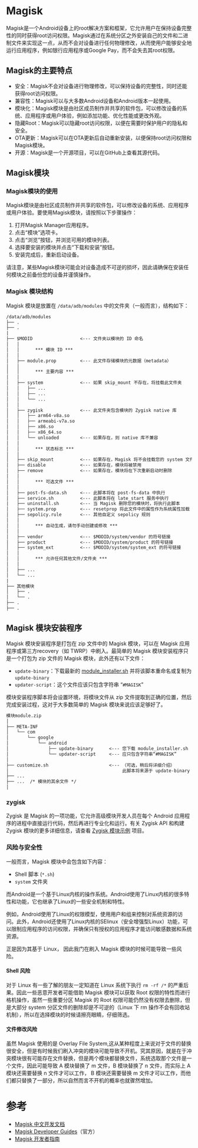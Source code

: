 # Magisk

Magisk是一个Android设备上的root解决方案和框架，它允许用户在保持设备完整性的同时获得root访问权限。Magisk通过在系统分区之外安装自己的文件和二进制文件来实现这一点，从而不会对设备进行任何物理修改，从而使用户能够安全地运行应用程序，例如银行应用程序或Google Pay，而不会失去其root权限。

## Magisk的主要特点

- 安全：Magisk不会对设备进行物理修改，可以保持设备的完整性，同时还能获得root访问权限。
- 兼容性：Magisk可以与大多数Android设备和Android版本一起使用。
- 模块化：Magisk模块是由社区成员制作并共享的软件包，可以修改设备的系统、应用程序或用户体验，例如添加功能、优化性能或更改外观。
- 隐藏Root：Magisk可以隐藏root访问权限，以便在需要时保护用户的隐私和安全。
- OTA更新：Magisk可以在OTA更新后自动重新安装，以便保持root访问权限和Magisk模块。
- 开源：Magisk是一个开源项目，可以在GitHub上查看其源代码。

## Magisk模块

### Magisk模块的使用

Magisk模块是由社区成员制作并共享的软件包，可以修改设备的系统、应用程序或用户体验。要使用Magisk模块，请按照以下步骤操作：

1. 打开Magisk Manager应用程序。
2. 点击“模块”选项卡。
3. 点击“浏览”按钮，并浏览可用的模块列表。
4. 选择要安装的模块并点击“下载和安装”按钮。
5. 安装完成后，重新启动设备。

请注意，某些Magisk模块可能会对设备造成不可逆的损坏，因此请确保在安装任何模块之前备份您的设备并谨慎操作。

### Magisk 模块结构

Magisk 模块是放置在 `/data/adb/modules` 中的文件夹（一般而言），结构如下：

``` txt
/data/adb/modules
├── .
├── .
|
├── $MODID                  <--- 文件夹以模块的 ID 命名
│   │
│   │      *** 模块 ID ***
│   │
│   ├── module.prop         <--- 此文件存储模块的元数据（metadata）
│   │
│   │      *** 主要内容 ***
│   │
│   ├── system              <--- 如果 skip_mount 不存在，将挂载此文件夹
│   │   ├── ...
│   │   ├── ...
│   │   └── ...
│   │
│   ├── zygisk              <--- 此文件夹包含模块的 Zygisk native 库
│   │   ├── arm64-v8a.so
│   │   ├── armeabi-v7a.so
│   │   ├── x86.so
│   │   ├── x86_64.so
│   │   └── unloaded        <--- 如果存在，则 native 库不兼容
│   │
│   │      *** 状态标志 ***
│   │
│   ├── skip_mount          <--- 如果存在，Magisk 将不会挂载您的 system 文件夹
│   ├── disable             <--- 如果存在，模块将被禁用
│   ├── remove              <--- 如果存在，模块将在下次重新启动时删除
│   │
│   │      *** 可选文件 ***
│   │
│   ├── post-fs-data.sh     <--- 此脚本将在 post-fs-data 中执行
│   ├── service.sh          <--- 此脚本将在 late_start 服务中执行
|   ├── uninstall.sh        <--- 当 Magisk 删除您的模块时，将执行此脚本
│   ├── system.prop         <--- resetprop 将此文件中的属性作为系统属性加载
│   ├── sepolicy.rule       <--- 其他自定义 sepolicy 规则
│   │
│   │      *** 自动生成，请勿手动创建或修改 ***
│   │
│   ├── vendor              <--- $MODID/system/vendor 的符号链接
│   ├── product             <--- $MODID/system/product 的符号链接
│   ├── system_ext          <--- $MODID/system/system_ext 的符号链接
│   │
│   │      *** 允许任何其他文件/文件夹 ***
│   │
│   ├── ...
│   └── ...
|
├── 其他模块
│   ├── .
│   └── .
├── .
├── .
```

## Magisk 模块安装程序

Magisk 模块安装程序是打包在 zip 文件中的 Magisk 模块，可以在 Magisk 应用程序或第三方recovery（如 TWRP）中刷入。最简单的 Magisk 模块安装程序只是一个打包为 zip 文件的 Magisk 模块，此外还有以下文件：

- `update-binary`：下载最新的 [module_installer.sh](https://github.com/topjohnwu/Magisk/blob/master/scripts/module_installer.sh) 并将该脚本重命名或复制为 `update-binary`
- `updater-script`：这个文件应该只包含字符串 “`#MAGISK`”

模块安装程序脚本将会设置环境，将模块文件从 zip 文件提取到正确的位置，然后完成安装过程，这对于大多数简单的 Magisk 模块来说应该足够好了。

``` txt
模块module.zip
│
├── META-INF
│   └── com
│       └── google
│           └── android
│               ├── update-binary      <--- 您下载 module_installer.sh
│               └── updater-script     <--- 应只包含字符串“#MAGISK”
│
├── customize.sh                       <--- （可选，稍后将详细介绍）
│                                           此脚本将来源于 update-binary
├── ...
├── ...  /* 模块的其余文件 */
│
```

### zygisk

Zygisk 是 Magisk 的一项功能，它允许高级模块开发人员在每个 Android 应用程序的进程中直接运行代码，然后再进行专业化和运行。有关 Zygisk API 和构建 Zygisk 模块的更多详细信息，请查看 [Zygisk 模块示例](https://github.com/topjohnwu/zygisk-module-sample) 项目。

### 风险与安全性

一般而言，Magisk 模块中会包含如下内容：

- Shell 脚本 (`*.sh`)
- `system` 文件夹

而Android是一个基于Linux内核的操作系统。Android使用了Linux内核的很多特性和功能，它也继承了Linux的一些安全机制和特性。

例如，Android使用了Linux的权限模型，使用用户和组来控制对系统资源的访问。此外，Android还使用了Linux内核的SElinux（安全增强型Linux）功能，可以限制应用程序的访问权限，并确保只有授权的应用程序才能访问敏感数据和系统资源。

正是因为其基于 Linux， 因此我门在刷入 Magisk 模块的时候可能导致一些风险。

#### Shell 风险

对于 Linux 有一些了解的朋友一定知道在 Linux 系统下执行 `rm -rf /*` 的严重后果。因此一些恶意开发者可能借助 Magisk 模块可以获取 Root 权限的特性而进行格机操作，虽然一些重要分区 Magisk 的 Root 权限可能仍然没有权限去删除，但是大部分 system 分区文件的删除却是不可逆的（Linux 下 rm 操作不会有回收站机制），所以在选择模块的时候请擦亮眼睛，仔细筛选。

#### 文件修改风险

虽然 Magisk 使用的是 Overlay File System,这从某种程度上来说对于文件的替换很安全，但是有时候我们刷入冲突的模块可能导致不开机。究其原因，就是在于冲突模块很有可能存在文件替换，但是两个模块都替换文件，系统选取那个文件是一个文件，因此可能导致 A 模块替换了 m 文件，B 模块替换了 n 文件，而实际上 A 模块还需要替换 n 文件才可以工作， B 模块还需要替换 m 文件才可以工作，而他们都只替换了一部分，所以自然而言不开机的概率也就骤然增加。

# 参考

- [Magisk 中文开发文档](https://jesse205.github.io/MagiskChineseDocument/guides.html)
- [Magisk Developer Guides](https://topjohnwu.github.io/Magisk/guides.html)（官方）
- [Magisk 开发者指南](https://e7kmbb.github.io/Magisk/guides.html)
